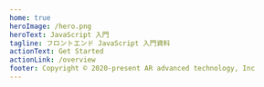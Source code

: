 ```yaml
---
home: true
heroImage: /hero.png
heroText: JavaScript 入門
tagline: フロントエンド JavaScript 入門資料
actionText: Get Started
actionLink: /overview
footer: Copyright © 2020-present AR advanced technology, Inc
---
```

